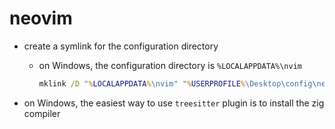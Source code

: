 # neovim

- create a symlink for the configuration directory

  - on Windows, the configuration directory is `%LOCALAPPDATA%\nvim`
    ```bat
    mklink /D "%LOCALAPPDATA%\nvim" "%USERPROFILE%\Desktop\config\neovim"
    ```

- on Windows, the easiest way to use `treesitter` plugin is to install the zig compiler
